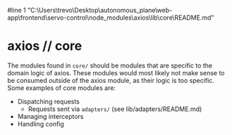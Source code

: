 #line 1 "C:\\Users\\trevo\\Desktop\\autonomous_plane\\web-app\\frontend\\servo-control\\node_modules\\axios\\lib\\core\\README.md"
# axios // core

The modules found in `core/` should be modules that are specific to the domain logic of axios. These modules would most likely not make sense to be consumed outside of the axios module, as their logic is too specific. Some examples of core modules are:

- Dispatching requests
  - Requests sent via `adapters/` (see lib/adapters/README.md)
- Managing interceptors
- Handling config
